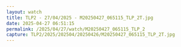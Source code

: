 ```yaml
---
layout: watch
title: TLP2 - 27/04/2025 - M20250427_065115_TLP_2T.jpg
date: 2025-04-27 06:51:15
permalink: /2025/04/27/watch/M20250427_065115_TLP_2
capture: TLP2/2025/202504/20250426/M20250427_065115_TLP_2T.jpg
---
```

